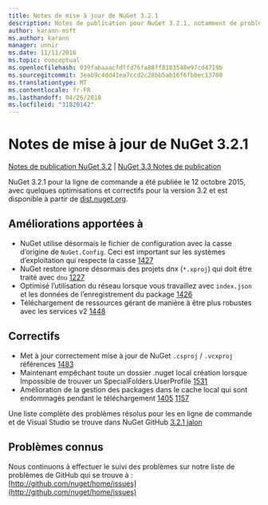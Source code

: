 ```yaml
---
title: Notes de mise à jour de NuGet 3.2.1
description: Notes de publication pour NuGet 3.2.1, notamment de problèmes connus, des correctifs de bogues, les fonctionnalités ajoutées et dcr.
author: karann-msft
ms.author: karann
manager: unnir
ms.date: 11/11/2016
ms.topic: conceptual
ms.openlocfilehash: 039fabaaacfdffd76fa88ff8183548e97cd4719b
ms.sourcegitcommit: 3eab9c4dd41ea7ccd2c28bb5ab16f6fbbec13708
ms.translationtype: MT
ms.contentlocale: fr-FR
ms.lasthandoff: 04/26/2018
ms.locfileid: "31820142"
---
```

# <a name="nuget-321-release-notes"></a>Notes de mise à jour de NuGet 3.2.1

[Notes de publication NuGet 3.2](../release-notes/nuget-3.2.md) | [NuGet 3.3 Notes de publication](../release-notes/nuget-3.3.md)

NuGet 3.2.1 pour la ligne de commande a été publiée le 12 octobre 2015, avec quelques optimisations et correctifs pour la version 3.2 et est disponible à partir de [dist.nuget.org](http://dist.nuget.org/index.html).

## <a name="improvements"></a>Améliorations apportées à

* NuGet utilise désormais le fichier de configuration avec la casse d’origine de `NuGet.Config`.  Ceci est important sur les systèmes d’exploitation qui respecte la casse [1427](https://github.com/NuGet/Home/issues/1427)
* NuGet restore ignore désormais des projets dnx (`*.xproj`) qui doit être traité avec `dnu` [1227](https://github.com/NuGet/Home/issues/1227)
* Optimisé l’utilisation du réseau lorsque vous travaillez avec `index.json` et les données de l’enregistrement du package [1426](https://github.com/NuGet/Home/issues/1426)
* Téléchargement de ressources gérant de manière à être plus robustes avec les services v2 [1448](https://github.com/NuGet/Home/issues/1448)

## <a name="fixes"></a>Correctifs

* Met à jour correctement mise à jour de NuGet `.csproj` / `.vcxproj` références [1483](https://github.com/NuGet/Home/issues/1483)
* Maintenant empêchant toute un dossier .nuget local création lorsque Impossible de trouver un SpecialFolders.UserProfile [1531](https://github.com/NuGet/Home/issues/1531)
* Amélioration de la gestion des packages dans le cache local qui sont endommagés pendant le téléchargement [1405](https://github.com/NuGet/Home/issues/1405) [1157](https://github.com/NuGet/Home/issues/1157)

Une liste complète des problèmes résolus pour les en ligne de commande et de Visual Studio se trouve dans NuGet GitHub [3.2.1 jalon](https://github.com/NuGet/Home/issues?q=milestone%3A3.2.1+is%3Aclosed)

## <a name="known-issues"></a>Problèmes connus

Nous continuons à effectuer le suivi des problèmes sur notre liste de problèmes de GitHub qui se trouve à : [http://github.com/nuget/home/issues](http://github.com/nuget/home/issues)
